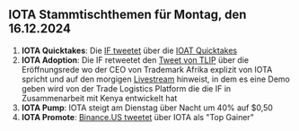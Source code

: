 ## IOTA Stammtischthemen für Montag, den 16.12.2024

1. **IOTA Quicktakes**: Die [IF tweetet](https://x.com/iota/status/1863553776520478940) über die [IOAT Quicktakes]()
2. **IOTA Adoption**: Die IF retweetet den [Tweet von TLIP](https://x.com/TLIP_io/status/1863578315488891390) über die Eröffnungsrede wo der CEO von Trademark Afrika explizit von IOTA spricht und auf den morgigen [Livestream](https://www.youtube.com/live/hud9bWmVOPw) hinweist, in dem es eine Demo geben wird von der Trade Logistics Platform die die IF in Zusammenarbeit mit Kenya entwickelt hat
3. **IOTA Pump**: IOTA steigt am Dienstag über Nacht um 40% auf $0,50 
4. **IOTA Promote**: [Binance.US tweetet](https://x.com/BinanceUS/status/1863674601756033070) über IOTA als "Top Gainer"
